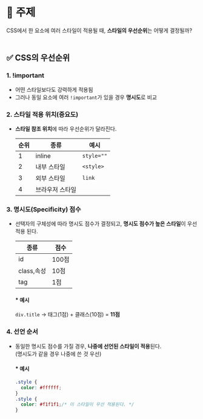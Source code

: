 # 📝 주제
CSS에서 한 요소에 여러 스타일이 적용될 때, **스타일의 우선순위**는 어떻게 결정될까?
<br></br>
## ✅ CSS의 우선순위
### 1. **!important**
- 어떤 스타일보다도 강력하게 적용됨
- 그러나 동일 요소에 여러 `!important`가 있을 경우 **명시도**로 비교

### 2. **스타일 적용 위치(중요도)** 
- **스타일 참조 위치**에 따라 우선순위가 달라진다.
  
  | 순위 | 종류 | 예시 |
  |---|---|---|
  | 1 | inline  | `style=""` |
  | 2 | 내부 스타일  | `<style>` |
  | 3 | 외부 스타일 | `link` |
  | 4 | 브라우저 스타일 |   |

### 3. **명시도(Specificity) 점수**
- 선택자의 구체성에 따라 명시도 점수가 결정되고, **명시도 점수가 높은 스타일**이 우선 적용 된다.

  | 종류 | 점수 |
  | --- | --- |
  | id | 100점 |
  | class,속성 | 10점 |
  | tag | 1점 |

  #### * 예시

  `div.title` → 태그(1점) + 클래스(10점) = **11점**

### 4. **선언 순서** 
- 동일한 명시도 점수를 가질 경우, **나중에 선언된 스타일이 적용**된다.  
  (명시도가 같을 경우 나중에 쓴 것 우선)

  #### * 예시
  ```css
  .style {
    color: #ffffff;
  }
  .style {
    color: #f1f1f1;/* 이 스타일이 우선 적용된다. */
  }
  ```
